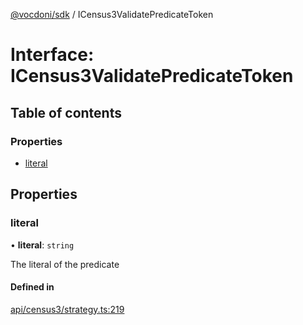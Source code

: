[@vocdoni/sdk](/sdk) / ICensus3ValidatePredicateToken

# Interface: ICensus3ValidatePredicateToken

## Table of contents

### Properties

- [literal](ICensus3ValidatePredicateToken#literal)

## Properties

### literal

• **literal**: `string`

The literal of the predicate

#### Defined in

[api/census3/strategy.ts:219](https://github.com/vocdoni/vocdoni-sdk/blob/2ec9544f0d792289a6e591f4f269c47a23ca40a1/src/api/census3/strategy.ts#L219)
